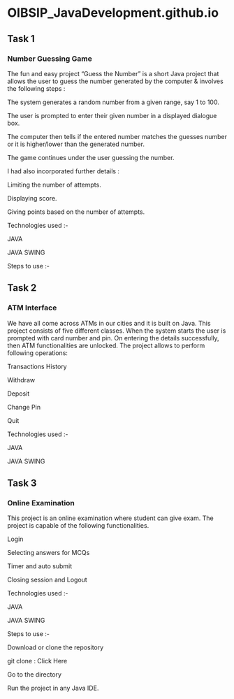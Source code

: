 # OIBSIP_JavaDevelopment.github.io

## Task 1

### Number Guessing Game

The fun and easy project “Guess the Number” is a short Java project that allows the user to guess the number generated by the computer & involves the following steps :

The system generates a random number from a given range, say 1 to 100.

The user is prompted to enter their given number in a displayed dialogue box.

The computer then tells if the entered number matches the guesses number or it is higher/lower than the generated number.

The game continues under the user guessing the number.

I had also incorporated further details :

Limiting the number of attempts.

Displaying score.

Giving points based on the number of attempts.

Technologies used :-

JAVA

JAVA SWING

Steps to use :-



## Task 2

### ATM Interface

We have all come across ATMs in our cities and it is built on Java. 
This project consists of five different classes. When the system starts the user is prompted with card number and pin. On entering the details successfully, then ATM functionalities are unlocked. The project allows to perform following operations:

Transactions History

Withdraw

Deposit

Change Pin

Quit

Technologies used :-

JAVA

JAVA SWING



## Task 3

### Online Examination

This project is an online examination where student can give exam.
The project is capable of the following functionalities.

Login


Selecting answers for MCQs

Timer and auto submit

Closing session and Logout

Technologies used :-

JAVA

JAVA SWING


Steps to use :-

Download or clone the repository

git clone : Click Here

Go to the directory

Run the project in any Java IDE.
